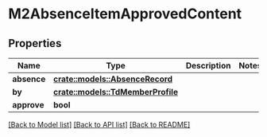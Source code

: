# M2AbsenceItemApprovedContent

## Properties

Name | Type | Description | Notes
------------ | ------------- | ------------- | -------------
**absence** | [**crate::models::AbsenceRecord**](AbsenceRecord.md) |  | 
**by** | [**crate::models::TdMemberProfile**](TD_MemberProfile.md) |  | 
**approve** | **bool** |  | 

[[Back to Model list]](../README.md#documentation-for-models) [[Back to API list]](../README.md#documentation-for-api-endpoints) [[Back to README]](../README.md)


